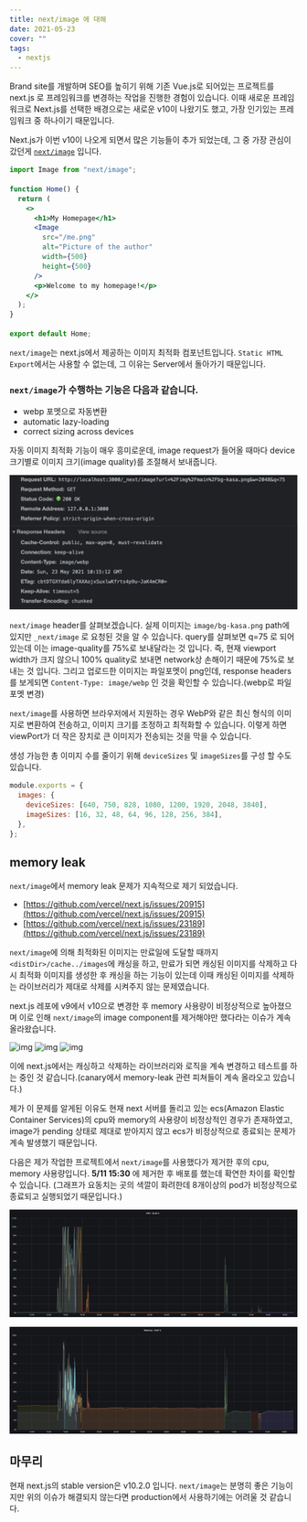 ```yaml
---
title: next/image 에 대해
date: 2021-05-23
cover: ""
tags:
  - nextjs
---
```


Brand site를 개발하며 SEO를 높히기 위해 기존 Vue.js로 되어있는 프로젝트를 next.js 로 프레임워크를 변경하는 작업을 진행한 경험이 있습니다. 이때 새로운 프레임워크로 Next.js를 선택한 배경으로는 새로운 v10이 나왔기도 했고, 가장 인기있는 프레임워크 중 하나이기 때문입니다.

Next.js가 이번 v10이 나오게 되면서 많은 기능들이 추가 되었는데, 그 중 가장 관심이 갔던게 [`next/image`](https://nextjs.org/blog/next-10#built-in-image-component-and-automatic-image-optimization) 입니다.

<!--truncate-->

```jsx
import Image from "next/image";

function Home() {
  return (
    <>
      <h1>My Homepage</h1>
      <Image
        src="/me.png"
        alt="Picture of the author"
        width={500}
        height={500}
      />
      <p>Welcome to my homepage!</p>
    </>
  );
}

export default Home;
```

`next/image`는 next.js에서 제공하는 이미지 최적화 컴포넌트입니다. `Static HTML Export`에서는 사용할 수 없는데, 그 이유는 Server에서 돌아가기 때문입니다.

### `next/image`가 수행하는 기능은 다음과 같습니다.

- webp 포멧으로 자동변환
- automatic lazy-loading
- correct sizing across devices

자동 이미지 최적화 기능이 매우 흥미로운데, image request가 들어올 때마다 device 크기별로 이미지 크기(image quality)를 조절해서 보내줍니다.

![next-image-header](../images/next-image.png)

`next/image` header를 살펴보겠습니다.
실제 이미지는 `image/bg-kasa.png` path에 있지만 `_next/image` 로 요청된 것을 알 수 있습니다. query를 살펴보면 q=75 로 되어있는데 이는 image-quality를 75%로 보내달라는 것 입니다. 즉, 현재 viewport width가 크지 않으니 100% quality로 보내면 network상 손해이기 때문에 75%로 보내는 것 입니다. 그리고 업로드한 이미지는 파일포멧이 png인데, response headers를 보게되면 `Content-Type: image/webp` 인 것을 확인할 수 있습니다.(webp로 파일포멧 변경)

`next/image`를 사용하면 브라우저에서 지원하는 경우 WebP와 같은 최신 형식의 이미지로 변환하여 전송하고, 이미지 크기를 조정하고 최적화할 수 있습니다. 이렇게 하면 viewPort가 더 작은 장치로 큰 이미지가 전송되는 것을 막을 수 있습니다.

생성 가능한 총 이미지 수를 줄이기 위해 `deviceSizes` 및 `imageSizes`를 구성 할 수도 있습니다.

```js
module.exports = {
  images: {
    deviceSizes: [640, 750, 828, 1080, 1200, 1920, 2048, 3840],
    imageSizes: [16, 32, 48, 64, 96, 128, 256, 384],
  },
};
```

## memory leak

`next/image`에서 memory leak 문제가 지속적으로 제기 되었습니다.

- [https://github.com/vercel/next.js/issues/20915](https://github.com/vercel/next.js/issues/20915)
- [https://github.com/vercel/next.js/issues/23189](https://github.com/vercel/next.js/issues/23189)

`next/image`에 의해 최적화된 이미지는 만료일에 도달할 때까지 `<distDir>/cache../images`에 캐싱을 하고, 만료가 되면 캐싱된 이미지를 삭제하고 다시 최적화 이미지를 생성한 후 캐싱을 하는 기능이 있는데 이때 캐싱된 이미지를 삭제하는 라이브러리가 제대로 삭제를 시켜주지 않는 문제였습니다.

next.js 레포에 v9에서 v10으로 변경한 후 memory 사용량이 비정상적으로 높아졌으며 이로 인해 `next/image`의 image component를 제거해야만 했다라는 이슈가 계속 올라왔습니다.

![img](https://camo.githubusercontent.com/d88fbdef185b40d56b3a42a699550a469dbaa28f0ca50e2e344644900b972691/68747470733a2f2f692e696d6775722e636f6d2f434b54457863722e706e67)
![img](https://user-images.githubusercontent.com/13972013/104264344-72379580-5459-11eb-8285-7bb2a50adfa5.png)
![img](https://user-images.githubusercontent.com/6556627/105622606-adc25000-5dc7-11eb-8d65-130845bbbbd8.jpeg)

이에 next.js에서는 캐싱하고 삭제하는 라이브러리와 로직을 계속 변경하고 테스트를 하는 중인 것 같습니다.(canary에서 memory-leak 관련 피쳐들이 계속 올라오고 있습니다.)

제가 이 문제를 알게된 이유도 현재 next 서버를 돌리고 있는 ecs(Amazon Elastic Container Services)의 cpu와 memory의 사용량이 비정상적인 경우가 존재하였고, image가 pending 상태로 제대로 받아지지 않고 ecs가 비정상적으로 종료되는 문제가 계속 발생했기 때문입니다.

다음은 제가 작업한 프로젝트에서 `next/image`를 사용했다가 제거한 후의 cpu, memory 사용량입니다. **5/11 15:30** 에 제거한 후 배포를 했는데 확연한 차이를 확인할 수 있습니다. (그래프가 요동치는 곳의 색깔이 화려한데 8개이상의 pod가 비정상적으로 종료되고 실행되었기 때문입니다.)

![cpu](../images/cpu.png)

![memory](../images/memory.png)

## 마무리

현재 next.js의 stable version은 v10.2.0 입니다. `next/image`는 분명히 좋은 기능이지만 위의 이슈가 해결되지 않는다면 production에서 사용하기에는 어려울 것 같습니다.
